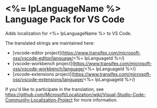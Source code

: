 # <%= lpLanguageName %> Language Pack for VS Code

Adds localization for <%= lpLanguageName %> to VS Code.

The translated strings are maintained here:

* [vscode-editor project](https://www.transifex.com/microsoft-oss/vscode-editor/language/<%= lpLanguageId %>/)
* [vscode-workbench project](https://www.transifex.com/microsoft-oss/vscode-workbench/language/<%= lpLanguageId %>/)
* [vscode-extensions project](https://www.transifex.com/microsoft-oss/vscode-extensions/language/<%= lpLanguageId %>/)

If you'd like to participate in the translation, see https://github.com/Microsoft/Localization/wiki/Visual-Studio-Code-Community-Localization-Project for more information.
